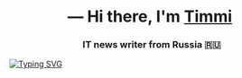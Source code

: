 <h1 align="center">— Hi there, I'm <a href="https://steamcommunity.com/id/kinexprod" target="_blank">Timmi</a>
<img src=" " height="32"/></h1>
<h3 align="center">IT news writer from Russia 🇷🇺</h3>

[![Typing SVG](https://readme-typing-svg.herokuapp.com?color=%2336BCF7&lines=Computer+science+student)](https://git.io/typing-svg)
